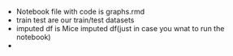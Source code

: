 + Notebook file with code is graphs.rmd
+ train test are our train/test datasets
+ imputed df is Mice imputed df(just in case you wnat to run the notebook)
+ 
